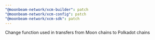 ```yaml
---
"@moonbeam-network/xcm-builder": patch
"@moonbeam-network/xcm-config": patch
"@moonbeam-network/xcm-sdk": patch
---
```


Change function used in transfers from Moon chains to Polkadot chains
